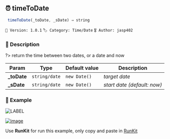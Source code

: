 ## ⏰ timeToDate 

```javascript
 timeToDate(_toDate, _sDate) ⇒ string 
``` 


`📢 Version: 1.0.1`  `🏷️ Category: Time/Date` `🎖️ Author: jasp402` 

### 📝 Description 


?> return the time between two dates, or a date and now 


| Param | Type | Default value | Description |
| --- | --- | --- | --- |
| **_toDate** | `string/date` | ` new Date() ` | _target date_ | 
| **_sDate** | `string/date` | ` new Date() ` | _start date (default: now)_ | 



### 🧪 Example 


![LABEL](@example ':include :type=code')




[![image](https://user-images.githubusercontent.com/8978470/89190058-8603d500-d566-11ea-914f-284448e5a1b6.png)](https://npm.runkit.com/js-packtools) 
 
Use **RunKit** for run this example, only copy and paste in [RunKit](https://npm.runkit.com/js-packtools)
